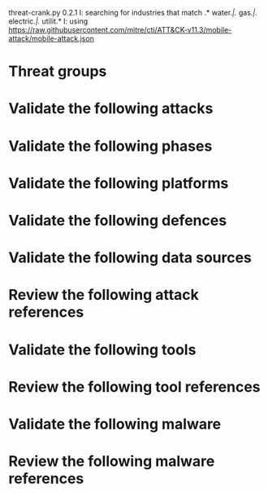 threat-crank.py 0.2.1
I: searching for industries that match .* water.*|.* gas.*|.* electric.*|.* utilit.*
I: using https://raw.githubusercontent.com/mitre/cti/ATT&CK-v11.3/mobile-attack/mobile-attack.json
# Threat groups


# Validate the following attacks


# Validate the following phases


# Validate the following platforms


# Validate the following defences


# Validate the following data sources


# Review the following attack references


# Validate the following tools


# Review the following tool references


# Validate the following malware


# Review the following malware references


